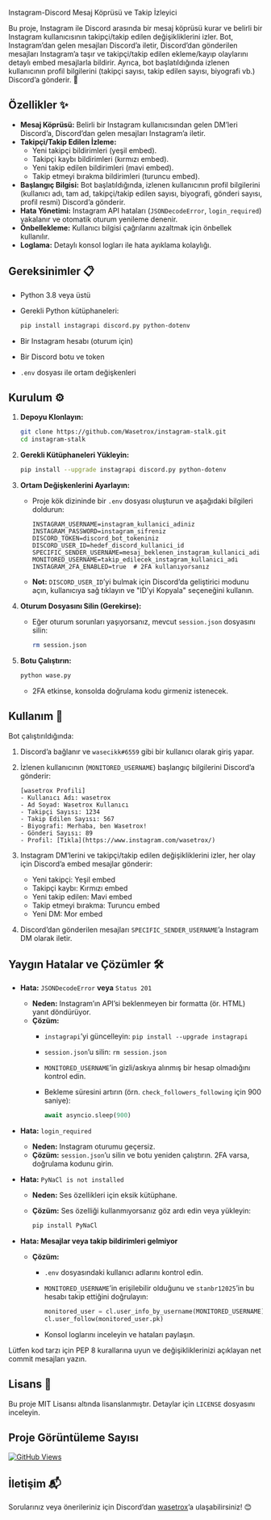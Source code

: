 Instagram-Discord Mesaj Köprüsü ve Takip İzleyici

Bu proje, Instagram ile Discord arasında bir mesaj köprüsü kurar ve belirli bir Instagram kullanıcısının takipçi/takip edilen değişikliklerini izler. Bot, Instagram’dan gelen mesajları Discord’a iletir, Discord’dan gönderilen mesajları Instagram’a taşır ve takipçi/takip edilen ekleme/kayıp olaylarını detaylı embed mesajlarla bildirir. Ayrıca, bot başlatıldığında izlenen kullanıcının profil bilgilerini (takipçi sayısı, takip edilen sayısı, biyografi vb.) Discord’a gönderir. 🦾

## Özellikler ✨

- **Mesaj Köprüsü:** Belirli bir Instagram kullanıcısından gelen DM’leri Discord’a, Discord’dan gelen mesajları Instagram’a iletir.
- **Takipçi/Takip Edilen İzleme:**
  - Yeni takipçi bildirimleri (yeşil embed).
  - Takipçi kaybı bildirimleri (kırmızı embed).
  - Yeni takip edilen bildirimleri (mavi embed).
  - Takip etmeyi bırakma bildirimleri (turuncu embed).
- **Başlangıç Bilgisi:** Bot başlatıldığında, izlenen kullanıcının profil bilgilerini (kullanıcı adı, tam ad, takipçi/takip edilen sayısı, biyografi, gönderi sayısı, profil resmi) Discord’a gönderir.
- **Hata Yönetimi:** Instagram API hataları (`JSONDecodeError`, `login_required`) yakalanır ve otomatik oturum yenileme denenir.
- **Önbellekleme:** Kullanıcı bilgisi çağrılarını azaltmak için önbellek kullanılır.
- **Loglama:** Detaylı konsol logları ile hata ayıklama kolaylığı.

## Gereksinimler 📋

- Python 3.8 veya üstü
- Gerekli Python kütüphaneleri:

  ```bash
  pip install instagrapi discord.py python-dotenv
  ```
- Bir Instagram hesabı (oturum için)
- Bir Discord botu ve token
- `.env` dosyası ile ortam değişkenleri

## Kurulum ⚙️

1. **Depoyu Klonlayın:**

   ```bash
   git clone https://github.com/Wasetrox/instagram-stalk.git
   cd instagram-stalk
   ```

2. **Gerekli Kütüphaneleri Yükleyin:**

   ```bash
   pip install --upgrade instagrapi discord.py python-dotenv
   ```

3. **Ortam Değişkenlerini Ayarlayın:**

   - Proje kök dizininde bir `.env` dosyası oluşturun ve aşağıdaki bilgileri doldurun:

     ```
     INSTAGRAM_USERNAME=instagram_kullanici_adiniz
     INSTAGRAM_PASSWORD=instagram_sifreniz
     DISCORD_TOKEN=discord_bot_tokeniniz
     DISCORD_USER_ID=hedef_discord_kullanici_id
     SPECIFIC_SENDER_USERNAME=mesaj_beklenen_instagram_kullanici_adi
     MONITORED_USERNAME=takip_edilecek_instagram_kullanici_adi
     INSTAGRAM_2FA_ENABLED=true  # 2FA kullanıyorsanız
     ```
   - **Not:** `DISCORD_USER_ID`’yi bulmak için Discord’da geliştirici modunu açın, kullanıcıya sağ tıklayın ve "ID’yi Kopyala" seçeneğini kullanın.

4. **Oturum Dosyasını Silin (Gerekirse):**

   - Eğer oturum sorunları yaşıyorsanız, mevcut `session.json` dosyasını silin:

     ```bash
     rm session.json
     ```

5. **Botu Çalıştırın:**

   ```bash
   python wase.py
   ```

   - 2FA etkinse, konsolda doğrulama kodu girmeniz istenecek.

## Kullanım 🚀

Bot çalıştırıldığında:

1. Discord’a bağlanır ve `wasecikk#6559` gibi bir kullanıcı olarak giriş yapar.
2. İzlenen kullanıcının (`MONITORED_USERNAME`) başlangıç bilgilerini Discord’a gönderir:

   ```
   [wasetrox Profili]
   - Kullanıcı Adı: wasetrox
   - Ad Soyad: Wasetrox Kullanıcı
   - Takipçi Sayısı: 1234
   - Takip Edilen Sayısı: 567
   - Biyografi: Merhaba, ben Wasetrox!
   - Gönderi Sayısı: 89
   - Profil: [Tıkla](https://www.instagram.com/wasetrox/)
   ```
3. Instagram DM’lerini ve takipçi/takip edilen değişikliklerini izler, her olay için Discord’a embed mesajlar gönderir:
   - Yeni takipçi: Yeşil embed
   - Takipçi kaybı: Kırmızı embed
   - Yeni takip edilen: Mavi embed
   - Takip etmeyi bırakma: Turuncu embed
   - Yeni DM: Mor embed
4. Discord’dan gönderilen mesajları `SPECIFIC_SENDER_USERNAME`’a Instagram DM olarak iletir.

## Yaygın Hatalar ve Çözümler 🛠️

- **Hata:** `JSONDecodeError` **veya** `Status 201`

  - **Neden:** Instagram’ın API’si beklenmeyen bir formatta (ör. HTML) yanıt döndürüyor.
  - **Çözüm:**
    - `instagrapi`’yi güncelleyin: `pip install --upgrade instagrapi`
    - `session.json`’u silin: `rm session.json`
    - `MONITORED_USERNAME`’in gizli/askıya alınmış bir hesap olmadığını kontrol edin.
    - Bekleme süresini artırın (örn. `check_followers_following` için 900 saniye):

      ```python
      await asyncio.sleep(900)
      ```

- **Hata:** `login_required`

  - **Neden:** Instagram oturumu geçersiz.
  - **Çözüm:** `session.json`’u silin ve botu yeniden çalıştırın. 2FA varsa, doğrulama kodunu girin.

- **Hata:** `PyNaCl is not installed`

  - **Neden:** Ses özellikleri için eksik kütüphane.
  - **Çözüm:** Ses özelliği kullanmıyorsanız göz ardı edin veya yükleyin:

    ```bash
    pip install PyNaCl
    ```

- **Hata: Mesajlar veya takip bildirimleri gelmiyor**

  - **Çözüm:**
    - `.env` dosyasındaki kullanıcı adlarını kontrol edin.
    - `MONITORED_USERNAME`’in erişilebilir olduğunu ve `stanbr12025`’in bu hesabı takip ettiğini doğrulayın:

      ```python
      monitored_user = cl.user_info_by_username(MONITORED_USERNAME)
      cl.user_follow(monitored_user.pk)
      ```
    - Konsol loglarını inceleyin ve hataları paylaşın.


Lütfen kod tarzı için PEP 8 kurallarına uyun ve değişikliklerinizi açıklayan net commit mesajları yazın.

## Lisans 📜

Bu proje MIT Lisansı altında lisanslanmıştır. Detaylar için `LICENSE` dosyasını inceleyin.

## Proje Görüntüleme Sayısı

[![GitHub Views](https://komarev.com/ghpvc/?username=wasetrox&repo=discord-advanced-token-checker&label=Görüntüleme)](https://github.com/wasetrox/instagram-stalk)

## İletişim 📬

Sorularınız veya önerileriniz için Discord’dan [wasetrox](https://discord.com/users/312062402273345537)’a ulaşabilirsiniz! 😊
